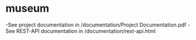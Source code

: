 # museum
-See project documentation in /documentation/Project Documentation.pdf
-See REST-API documentation in /documentation/rest-api.html
